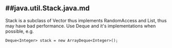 ##java.util.Stack.java.md
----------

Stack is a subclass of Vector thus implements RandomAccess and List,
thus may have bad performance. Use Deque and it's implementations 
when possible, e.g.

```
Deque<Integer> stack = new ArrayDeque<Integer>();
```
